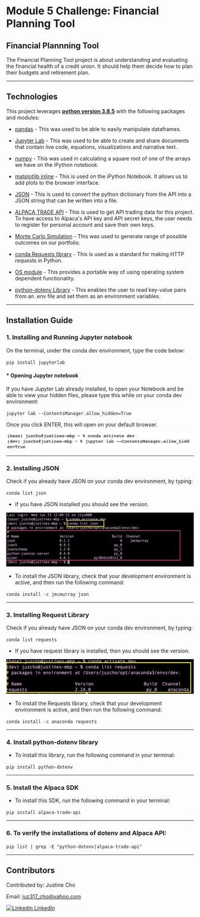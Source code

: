 # **Module 5 Challenge: Financial Planning Tool**

## Financial Plannning Tool

The Financial Planning Tool project is about understanding and evaluating the financial health of a credit union. It should help them decide how to plan their budgets and retirement plan.

---

## Technologies

This project leverages **[python version 3.8.5](https://www.python.org/downloads/)** with the following packages and modules:

* [pandas](https://pandas.pydata.org/docs/) - This was used to be able to easily manipulate dataframes.

* [Jupyter Lab](https://jupyterlab.readthedocs.io/en/stable/) - This was used to be able to create and share documents that contain live code, equations, visualizations and narrative text.

* [numpy](https://numpy.org/install/) - This was used in calculating a square root of one of the arrays we have on the iPython notebook.

* [matplotlib inline](https://github.com/ipython/matplotlib-inline) - This is used on the iPython Notebook. It allows us to add plots to the browser interface.

* [JSON](https://docs.python.org/3/library/json.html) - This is used to convert the python dictionary from the API into a JSON string that can be written into a file.

* [ALPACA TRADE API](https://alpaca.markets/docs/) -  This is used to get API trading data for this project. To have access to Alpaca's API key and API secret keys, the user needs to register for personal account and save their own keys.

* [Monte Carlo Simulation](https://github.com/PythonProgramming/Monte-Carlo-Simulator) - This was used to generate range of possible outcomes on our portfolio.

* [conda Requests library](https://anaconda.org/anaconda/requests) - This is used as a standard for making HTTP requests in Python.

* [OS module](https://docs.python.org/3/library/os.html) - This provides a portable way of using operating system dependent functionality.

* [python-dotenv Library](https://pypi.org/project/python-dotenv/) - This enables the user to read key-value pairs from an .env file and set them as an environment variables.

---

## Installation Guide

### 1. Installing and Running Jupyter notebook

On the terminal, under the conda dev environment, type the code below:

`pip install jupyterlab`

#### * Opening Jupyter notebook

If you have Jupyter Lab already installed, to open your Notebook and be able to view your hidden files, please type this while on your conda dev environment:

`jupyter lab --ContentsManager.allow_hidden=True` 

Once you click ENTER, this will open on your default browser.

![Open Jupyter Lab](./Images/open_jupyter_lab_with_hidden_files.jpeg)

---

### 2. Installing JSON

Check if you already have JSON on your conda dev environment, by typing:

`conda list json`

- If you have JSON installed you should see the version.

![Check JSON](./Images/conda_list_json.jpeg) 

- To install the JSON library, check that your development environment is active, and then run the following command:

`conda install -c jmcmurray json`

---

### 3. Installing Request Library

Check if you already have JSON on your conda dev environment, by typing:

`conda list requests`

- If you have request library is installed, then you should see the version.

![Check Request Library](./Images/conda_list_requests.jpeg) 

- To install the Requests library, check that your development environment is active, and then run the following command:

`conda install -c anaconda requests`


---
### 4. Install python-dotenv library

- To install this library, run the following command in your terminal:

`pip install python-dotenv`


---
### 5. Install the Alpaca SDK

- To install this SDK, run the following command in your terminal:

`pip install alpaca-trade-api`

---

### 6. To verify the installations of dotenv and Alpaca API:

`pip list | grep -E "python-dotenv|alpaca-trade-api"`


---

## Contributors


Contributed by: Justine Cho

Email: juz317_cho@yahoo.com

[![Linkedin](https://i.stack.imgur.com/gVE0j.png) LinkedIn](https://www.linkedin.com/in/justinecho)

